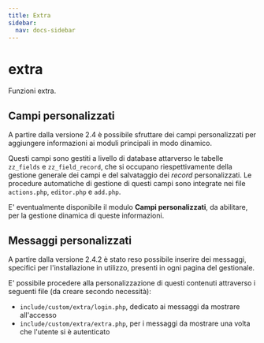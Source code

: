 ```yaml
---
title: Extra
sidebar:
  nav: docs-sidebar
---
```


# extra

Funzioni extra.

## Campi personalizzati

A partire dalla versione 2.4 è possibile sfruttare dei campi personalizzati per aggiungere informazioni ai moduli principali in modo dinamico.

Questi campi sono gestiti a livello di database attarverso le tabelle `zz_fields` e `zz_field_record`, che si occupano riespettivamente della gestione generale dei campi e del salvataggio dei _record_ personalizzati. Le procedure automatiche di gestione di questi campi sono integrate nei file `actions.php`, `editor.php` e `add.php`.

E' eventualmente disponibile il modulo **Campi personalizzati**, da abilitare, per la gestione dinamica di queste informazioni.

## Messaggi personalizzati

A partire dalla versione 2.4.2 è stato reso possibile inserire dei messaggi, specifici per l'installazione in utilizzo, presenti in ogni pagina del gestionale.

E' possibile procedere alla personalizzazione di questi contenuti attraverso i seguenti file \(da creare secondo necessità\):

* `include/custom/extra/login.php`, dedicato ai messaggi da mostrare all'accesso
* `include/custom/extra/extra.php`, per i messaggi da mostrare una volta che l'utente si è autenticato

